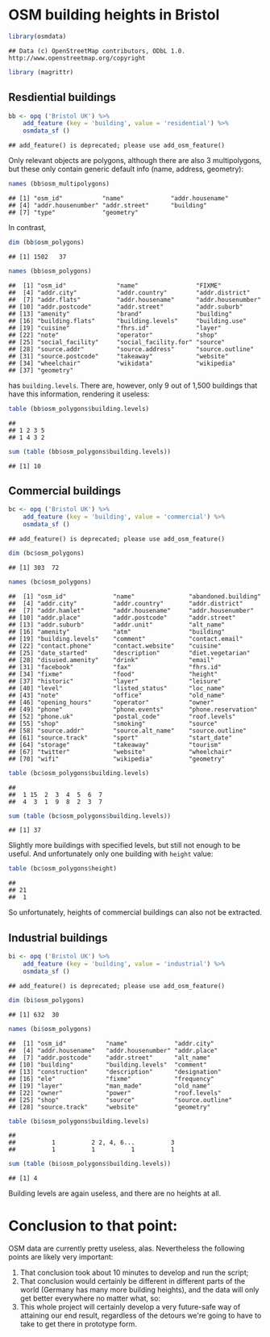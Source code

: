 
OSM building heights in Bristol
===============================

``` r
library(osmdata)
```

    ## Data (c) OpenStreetMap contributors, ODbL 1.0. http://www.openstreetmap.org/copyright

``` r
library (magrittr)
```

Resdiential buildings
---------------------

``` r
bb <- opq ('Bristol UK') %>% 
    add_feature (key = 'building', value = 'residential') %>%
    osmdata_sf ()
```

    ## add_feature() is deprecated; please use add_osm_feature()

Only relevant objects are polygons, although there are also 3 multipolygons, but these only contain generic default info (name, address, geometry):

``` r
names (bb$osm_multipolygons)
```

    ## [1] "osm_id"           "name"             "addr.housename"  
    ## [4] "addr.housenumber" "addr.street"      "building"        
    ## [7] "type"             "geometry"

In contrast,

``` r
dim (bb$osm_polygons)
```

    ## [1] 1502   37

``` r
names (bb$osm_polygons)
```

    ##  [1] "osm_id"              "name"                "FIXME"              
    ##  [4] "addr.city"           "addr.country"        "addr.district"      
    ##  [7] "addr.flats"          "addr.housename"      "addr.housenumber"   
    ## [10] "addr.postcode"       "addr.street"         "addr.suburb"        
    ## [13] "amenity"             "brand"               "building"           
    ## [16] "building.flats"      "building.levels"     "building.use"       
    ## [19] "cuisine"             "fhrs.id"             "layer"              
    ## [22] "note"                "operator"            "shop"               
    ## [25] "social_facility"     "social_facility.for" "source"             
    ## [28] "source.addr"         "source.address"      "source.outline"     
    ## [31] "source.postcode"     "takeaway"            "website"            
    ## [34] "wheelchair"          "wikidata"            "wikipedia"          
    ## [37] "geometry"

has `building.levels`. There are, however, only 9 out of 1,500 buildings that have this information, rendering it useless:

``` r
table (bb$osm_polygons$building.levels)
```

    ## 
    ## 1 2 3 5 
    ## 1 4 3 2

``` r
sum (table (bb$osm_polygons$building.levels))
```

    ## [1] 10

Commercial buildings
--------------------

``` r
bc <- opq ('Bristol UK') %>% 
    add_feature (key = 'building', value = 'commercial') %>%
    osmdata_sf ()
```

    ## add_feature() is deprecated; please use add_osm_feature()

``` r
dim (bc$osm_polygons)
```

    ## [1] 303  72

``` r
names (bc$osm_polygons)
```

    ##  [1] "osm_id"             "name"               "abandoned.building"
    ##  [4] "addr.city"          "addr.country"       "addr.district"     
    ##  [7] "addr.hamlet"        "addr.housename"     "addr.housenumber"  
    ## [10] "addr.place"         "addr.postcode"      "addr.street"       
    ## [13] "addr.suburb"        "addr.unit"          "alt_name"          
    ## [16] "amenity"            "atm"                "building"          
    ## [19] "building.levels"    "comment"            "contact.email"     
    ## [22] "contact.phone"      "contact.website"    "cuisine"           
    ## [25] "date_started"       "description"        "diet.vegetarian"   
    ## [28] "disused.amenity"    "drink"              "email"             
    ## [31] "facebook"           "fax"                "fhrs.id"           
    ## [34] "fixme"              "food"               "height"            
    ## [37] "historic"           "layer"              "leisure"           
    ## [40] "level"              "listed_status"      "loc_name"          
    ## [43] "note"               "office"             "old_name"          
    ## [46] "opening_hours"      "operator"           "owner"             
    ## [49] "phone"              "phone.events"       "phone.reservation" 
    ## [52] "phone.uk"           "postal_code"        "roof.levels"       
    ## [55] "shop"               "smoking"            "source"            
    ## [58] "source.addr"        "source.alt_name"    "source.outline"    
    ## [61] "source.track"       "sport"              "start_date"        
    ## [64] "storage"            "takeaway"           "tourism"           
    ## [67] "twitter"            "website"            "wheelchair"        
    ## [70] "wifi"               "wikipedia"          "geometry"

``` r
table (bc$osm_polygons$building.levels)
```

    ## 
    ##  1 15  2  3  4  5  6  7 
    ##  4  3  1  9  8  2  3  7

``` r
sum (table (bc$osm_polygons$building.levels))
```

    ## [1] 37

Slightly more buildings with specified levels, but still not enough to be useful. And unfortunately only one building with `height` value:

``` r
table (bc$osm_polygons$height)
```

    ## 
    ## 21 
    ##  1

So unfortunately, heights of commercial buildings can also not be extracted.

Industrial buildings
--------------------

``` r
bi <- opq ('Bristol UK') %>% 
    add_feature (key = 'building', value = 'industrial') %>%
    osmdata_sf ()
```

    ## add_feature() is deprecated; please use add_osm_feature()

``` r
dim (bi$osm_polygons)
```

    ## [1] 632  30

``` r
names (bi$osm_polygons)
```

    ##  [1] "osm_id"           "name"             "addr.city"       
    ##  [4] "addr.housename"   "addr.housenumber" "addr.place"      
    ##  [7] "addr.postcode"    "addr.street"      "alt_name"        
    ## [10] "building"         "building.levels"  "comment"         
    ## [13] "construction"     "description"      "designation"     
    ## [16] "ele"              "fixme"            "frequency"       
    ## [19] "layer"            "man_made"         "old_name"        
    ## [22] "owner"            "power"            "roof.levels"     
    ## [25] "shop"             "source"           "source.outline"  
    ## [28] "source.track"     "website"          "geometry"

``` r
table (bi$osm_polygons$building.levels)
```

    ## 
    ##          1          2 2, 4, 6...          3 
    ##          1          1          1          1

``` r
sum (table (bi$osm_polygons$building.levels))
```

    ## [1] 4

Building levels are again useless, and there are no heights at all.

Conclusion to that point:
=========================

OSM data are currently pretty useless, alas. Nevertheless the following points are likely very important:

1.  That conclusion took about 10 minutes to develop and run the script;
2.  That conclusion would certainly be different in different parts of the world (Germany has many more building heights), and the data will only get better everywhere no matter what, so:
3.  This whole project will certainly develop a very future-safe way of attaining our end result, regardless of the detours we're going to have to take to get there in prototype form.
